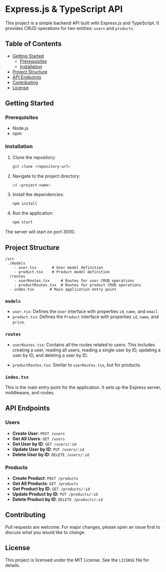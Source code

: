 # Express.js & TypeScript API

This project is a simple backend API built with Express.js and TypeScript. It provides CRUD operations for two entities: `users` and `products`.

## Table of Contents

- [Getting Started](#getting-started)
  - [Prerequisites](#prerequisites)
  - [Installation](#installation)
- [Project Structure](#project-structure)
- [API Endpoints](#api-endpoints)
- [Contributing](#contributing)
- [License](#license)

## Getting Started

### Prerequisites

- Node.js
- npm

### Installation

1. Clone the repository:
   ```bash
   git clone <repository-url>
   ```

2. Navigate to the project directory:
   ```bash
   cd <project-name>
   ```

3. Install the dependencies:
   ```bash
   npm install
   ```

4. Run the application:
   ```bash
   npm start
   ```

The server will start on port 3000.

## Project Structure

```
/src
  /models
    - user.tsx       # User model definition
    - product.tsx    # Product model definition
  /routes
    - userRoutes.tsx     # Routes for user CRUD operations
    - productRoutes.tsx  # Routes for product CRUD operations
  - index.tsx       # Main application entry point
```

### `models`

- `user.tsx`: Defines the `User` interface with properties `id`, `name`, and `email`.
- `product.tsx`: Defines the `Product` interface with properties `id`, `name`, and `price`.

### `routes`

- `userRoutes.tsx`: Contains all the routes related to users. This includes creating a user, reading all users, reading a single user by ID, updating a user by ID, and deleting a user by ID.
  
- `productRoutes.tsx`: Similar to `userRoutes.tsx`, but for products.

### `index.tsx`

This is the main entry point for the application. It sets up the Express server, middleware, and routes.

## API Endpoints

### Users

- **Create User**: `POST /users`
- **Get All Users**: `GET /users`
- **Get User by ID**: `GET /users/:id`
- **Update User by ID**: `PUT /users/:id`
- **Delete User by ID**: `DELETE /users/:id`

### Products

- **Create Product**: `POST /products`
- **Get All Products**: `GET /products`
- **Get Product by ID**: `GET /products/:id`
- **Update Product by ID**: `PUT /products/:id`
- **Delete Product by ID**: `DELETE /products/:id`

## Contributing

Pull requests are welcome. For major changes, please open an issue first to discuss what you would like to change.

## License

This project is licensed under the MIT License. See the `LICENSE` file for details.
